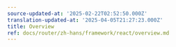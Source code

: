 ```yaml
---
source-updated-at: '2025-02-22T02:52:50.000Z'
translation-updated-at: '2025-04-05T21:27:23.000Z'
title: Overview
ref: docs/router/zh-hans/framework/react/overview.md
---
```


[//]: # 'WhyChooseTanStackRouter'
[//]: # 'WhyChooseTanStackRouter'
